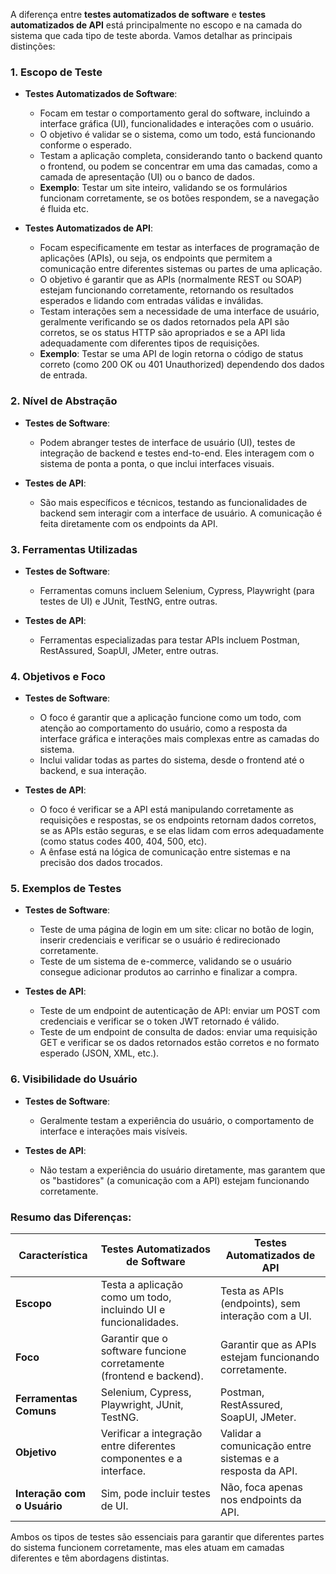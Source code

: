 A diferença entre **testes automatizados de software** e **testes automatizados de API** está principalmente no escopo e na camada do sistema que cada tipo de teste aborda. Vamos detalhar as principais distinções:

### 1. **Escopo de Teste**
   - **Testes Automatizados de Software**:
     - Focam em testar o comportamento geral do software, incluindo a interface gráfica (UI), funcionalidades e interações com o usuário.
     - O objetivo é validar se o sistema, como um todo, está funcionando conforme o esperado.
     - Testam a aplicação completa, considerando tanto o backend quanto o frontend, ou podem se concentrar em uma das camadas, como a camada de apresentação (UI) ou o banco de dados.
     - **Exemplo**: Testar um site inteiro, validando se os formulários funcionam corretamente, se os botões respondem, se a navegação é fluida etc.
   
   - **Testes Automatizados de API**:
     - Focam especificamente em testar as interfaces de programação de aplicações (APIs), ou seja, os endpoints que permitem a comunicação entre diferentes sistemas ou partes de uma aplicação.
     - O objetivo é garantir que as APIs (normalmente REST ou SOAP) estejam funcionando corretamente, retornando os resultados esperados e lidando com entradas válidas e inválidas.
     - Testam interações sem a necessidade de uma interface de usuário, geralmente verificando se os dados retornados pela API são corretos, se os status HTTP são apropriados e se a API lida adequadamente com diferentes tipos de requisições.
     - **Exemplo**: Testar se uma API de login retorna o código de status correto (como 200 OK ou 401 Unauthorized) dependendo dos dados de entrada.

### 2. **Nível de Abstração**
   - **Testes de Software**: 
     - Podem abranger testes de interface de usuário (UI), testes de integração de backend e testes end-to-end. Eles interagem com o sistema de ponta a ponta, o que inclui interfaces visuais.
   
   - **Testes de API**:
     - São mais específicos e técnicos, testando as funcionalidades de backend sem interagir com a interface de usuário. A comunicação é feita diretamente com os endpoints da API.

### 3. **Ferramentas Utilizadas**
   - **Testes de Software**:
     - Ferramentas comuns incluem Selenium, Cypress, Playwright (para testes de UI) e JUnit, TestNG, entre outras.
   
   - **Testes de API**:
     - Ferramentas especializadas para testar APIs incluem Postman, RestAssured, SoapUI, JMeter, entre outras.

### 4. **Objetivos e Foco**
   - **Testes de Software**:
     - O foco é garantir que a aplicação funcione como um todo, com atenção ao comportamento do usuário, como a resposta da interface gráfica e interações mais complexas entre as camadas do sistema.
     - Inclui validar todas as partes do sistema, desde o frontend até o backend, e sua interação.

   - **Testes de API**:
     - O foco é verificar se a API está manipulando corretamente as requisições e respostas, se os endpoints retornam dados corretos, se as APIs estão seguras, e se elas lidam com erros adequadamente (como status codes 400, 404, 500, etc).
     - A ênfase está na lógica de comunicação entre sistemas e na precisão dos dados trocados.

### 5. **Exemplos de Testes**
   - **Testes de Software**:
     - Teste de uma página de login em um site: clicar no botão de login, inserir credenciais e verificar se o usuário é redirecionado corretamente.
     - Teste de um sistema de e-commerce, validando se o usuário consegue adicionar produtos ao carrinho e finalizar a compra.

   - **Testes de API**:
     - Teste de um endpoint de autenticação de API: enviar um POST com credenciais e verificar se o token JWT retornado é válido.
     - Teste de um endpoint de consulta de dados: enviar uma requisição GET e verificar se os dados retornados estão corretos e no formato esperado (JSON, XML, etc.).

### 6. **Visibilidade do Usuário**
   - **Testes de Software**:
     - Geralmente testam a experiência do usuário, o comportamento de interface e interações mais visíveis.
   
   - **Testes de API**:
     - Não testam a experiência do usuário diretamente, mas garantem que os "bastidores" (a comunicação com a API) estejam funcionando corretamente.

### Resumo das Diferenças:

| Característica             | **Testes Automatizados de Software**         | **Testes Automatizados de API**        |
|----------------------------|----------------------------------------------|----------------------------------------|
| **Escopo**                 | Testa a aplicação como um todo, incluindo UI e funcionalidades. | Testa as APIs (endpoints), sem interação com a UI. |
| **Foco**                   | Garantir que o software funcione corretamente (frontend e backend). | Garantir que as APIs estejam funcionando corretamente. |
| **Ferramentas Comuns**      | Selenium, Cypress, Playwright, JUnit, TestNG. | Postman, RestAssured, SoapUI, JMeter.  |
| **Objetivo**                | Verificar a integração entre diferentes componentes e a interface. | Validar a comunicação entre sistemas e a resposta da API. |
| **Interação com o Usuário** | Sim, pode incluir testes de UI.             | Não, foca apenas nos endpoints da API. |

Ambos os tipos de testes são essenciais para garantir que diferentes partes do sistema funcionem corretamente, mas eles atuam em camadas diferentes e têm abordagens distintas.